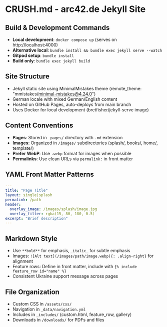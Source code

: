 # CRUSH.md - arc42.de Jekyll Site

## Build & Development Commands
- **Local development**: `docker compose up` (serves on http://localhost:4000)
- **Alternative local**: `bundle install && bundle exec jekyll serve --watch`
- **Gitpod setup**: `bundle install`
- **Build only**: `bundle exec jekyll build`

## Site Structure
- Jekyll static site using MinimalMistakes theme (remote_theme: "mmistakes/minimal-mistakes@4.24.0")
- German locale with mixed German/English content
- Hosted on GitHub Pages, auto-deploys from main branch
- Uses Docker for local development (bretfisher/jekyll-serve image)

## Content Conventions
- **Pages**: Stored in `_pages/` directory with `.md` extension
- **Images**: Organized in `/images/` subdirectories (splash/, books/, home/, template/)
- **Prefer WebP**: Use `.webp` format for images when possible
- **Permalinks**: Use clean URLs via `permalink:` in front matter

## YAML Front Matter Patterns
```yaml
---
title: "Page Title"
layout: single|splash
permalink: /path
header:
  overlay_image: /images/splash/image.jpg
  overlay_filter: rgba(15, 80, 180, 0.5)
excerpt: "Brief description"
---
```

## Markdown Style
- Use `**bold**` for emphasis, `_italic_` for subtle emphasis
- Images: `![Alt text](/images/path/image.webp){: .align-right}` for alignment
- Feature rows: Define in front matter, include with `{% include feature_row id="name" %}`
- Consistent Ukraine support message across pages

## File Organization
- Custom CSS in `/assets/css/`
- Navigation in `_data/navigation.yml`
- Includes in `_includes/` (custom.html, feature_row, gallery)
- Downloads in `/downloads/` for PDFs and files